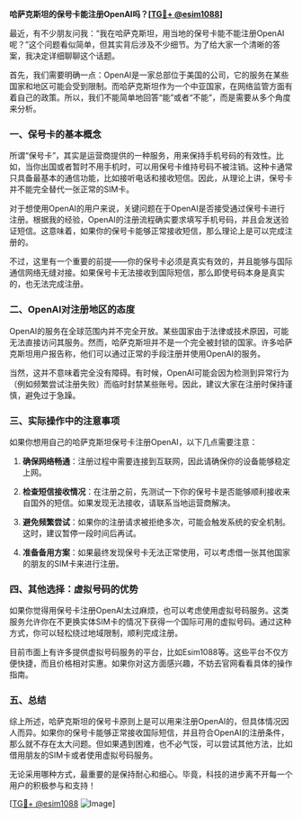 **哈萨克斯坦的保号卡能注册OpenAI吗？[[TG💪+ @esim1088](https://t.me/s/esim1088)]**

最近，有不少朋友问我：“我在哈萨克斯坦，用当地的保号卡能不能注册OpenAI呢？”这个问题看似简单，但其实背后涉及不少细节。为了给大家一个清晰的答案，我决定详细聊聊这个话题。

首先，我们需要明确一点：OpenAI是一家总部位于美国的公司，它的服务在某些国家和地区可能会受到限制。而哈萨克斯坦作为一个中亚国家，在网络监管方面有着自己的政策。所以，我们不能简单地回答“能”或者“不能”，而是需要从多个角度来分析。

### 一、保号卡的基本概念

所谓“保号卡”，其实是运营商提供的一种服务，用来保持手机号码的有效性。比如，当你出国或者暂时不用手机时，可以用保号卡维持号码不被注销。这种卡通常只具备最基本的通信功能，比如接听电话和接收短信。因此，从理论上讲，保号卡并不能完全替代一张正常的SIM卡。

对于想使用OpenAI的用户来说，关键问题在于OpenAI是否接受通过保号卡进行注册。根据我的经验，OpenAI的注册流程确实要求填写手机号码，并且会发送验证短信。这意味着，如果你的保号卡能够正常接收短信，那么理论上是可以完成注册的。

不过，这里有一个重要的前提——你的保号卡必须是真实有效的，并且能够与国际通信网络无缝对接。如果保号卡无法接收到国际短信，那么即使号码本身是真实的，也无法完成注册。

### 二、OpenAI对注册地区的态度

OpenAI的服务在全球范围内并不完全开放。某些国家由于法律或技术原因，可能无法直接访问其服务。然而，哈萨克斯坦并不是一个完全被封锁的国家。许多哈萨克斯坦用户报告称，他们可以通过正常的手段注册并使用OpenAI的服务。

当然，这并不意味着完全没有障碍。有时候，OpenAI可能会因为检测到异常行为（例如频繁尝试注册失败）而临时封禁某些账号。因此，建议大家在注册时保持谨慎，避免过于急躁。

### 三、实际操作中的注意事项

如果你想用自己的哈萨克斯坦保号卡注册OpenAI，以下几点需要注意：

1. **确保网络畅通**：注册过程中需要连接到互联网，因此请确保你的设备能够稳定上网。
   
2. **检查短信接收情况**：在注册之前，先测试一下你的保号卡是否能够顺利接收来自国外的短信。如果发现无法接收，请联系当地运营商解决。

3. **避免频繁尝试**：如果你的注册请求被拒绝多次，可能会触发系统的安全机制。这时，建议暂停一段时间后再试。

4. **准备备用方案**：如果最终发现保号卡无法正常使用，可以考虑借一张其他国家的朋友的SIM卡来进行注册。

### 四、其他选择：虚拟号码的优势

如果你觉得用保号卡注册OpenAI太过麻烦，也可以考虑使用虚拟号码服务。这类服务允许你在不更换实体SIM卡的情况下获得一个国际可用的虚拟号码。通过这种方式，你可以轻松绕过地域限制，顺利完成注册。

目前市面上有许多提供虚拟号码服务的平台，比如Esim1088等。这些平台不仅方便快捷，而且价格相对实惠。如果你对这方面感兴趣，不妨去官网看看具体的操作指南。

### 五、总结

综上所述，哈萨克斯坦的保号卡原则上是可以用来注册OpenAI的，但具体情况因人而异。如果你的保号卡能够正常接收国际短信，并且符合OpenAI的注册条件，那么就不存在太大问题。但如果遇到困难，也不必气馁，可以尝试其他方法，比如借用朋友的SIM卡或者使用虚拟号码服务。

无论采用哪种方式，最重要的是保持耐心和细心。毕竟，科技的进步离不开每一个用户的积极参与和支持！

[[TG💪+ @esim1088](https://t.me/s/esim1088) ![Image](https://i.postimg.cc/4NQfJmqS/Snipaste-2025-05-13-00-14-12.png)]